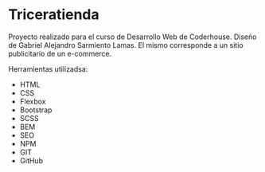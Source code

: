 # Triceratienda

Proyecto realizado para el curso de Desarrollo Web de Coderhouse. Diseño de Gabriel Alejandro Sarmiento Lamas. El mismo corresponde a un sitio publicitario de un e-commerce.

Herramientas utilizadsa:
- HTML
- CSS
- Flexbox
- Bootstrap
- SCSS
- BEM
- SEO
- NPM
- GIT
- GitHub
